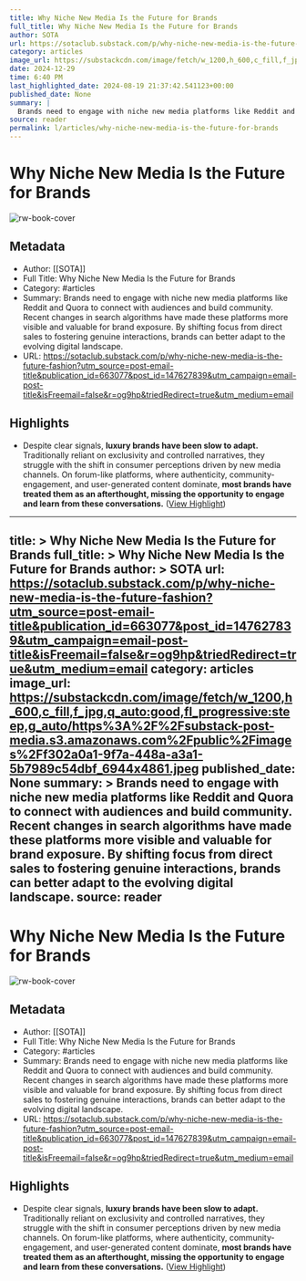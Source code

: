 ```yaml
---
title: Why Niche New Media Is the Future for Brands
full_title: Why Niche New Media Is the Future for Brands
author: SOTA
url: https://sotaclub.substack.com/p/why-niche-new-media-is-the-future-fashion?utm_source=post-email-title&publication_id=663077&post_id=147627839&utm_campaign=email-post-title&isFreemail=false&r=og9hp&triedRedirect=true&utm_medium=email
category: articles
image_url: https://substackcdn.com/image/fetch/w_1200,h_600,c_fill,f_jpg,q_auto:good,fl_progressive:steep,g_auto/https%3A%2F%2Fsubstack-post-media.s3.amazonaws.com%2Fpublic%2Fimages%2Ff302a0a1-9f7a-448a-a3a1-5b7989c54dbf_6944x4861.jpeg
date: 2024-12-29
time: 6:40 PM
last_highlighted_date: 2024-08-19 21:37:42.541123+00:00
published_date: None
summary: |
  Brands need to engage with niche new media platforms like Reddit and Quora to connect with audiences and build community. Recent changes in search algorithms have made these platforms more visible and valuable for brand exposure. By shifting focus from direct sales to fostering genuine interactions, brands can better adapt to the evolving digital landscape.
source: reader
permalink: l/articles/why-niche-new-media-is-the-future-for-brands
---
```

# Why Niche New Media Is the Future for Brands

![rw-book-cover](https://substackcdn.com/image/fetch/w_1200,h_600,c_fill,f_jpg,q_auto:good,fl_progressive:steep,g_auto/https%3A%2F%2Fsubstack-post-media.s3.amazonaws.com%2Fpublic%2Fimages%2Ff302a0a1-9f7a-448a-a3a1-5b7989c54dbf_6944x4861.jpeg)

## Metadata
- Author: [[SOTA]]
- Full Title: Why Niche New Media Is the Future for Brands
- Category: #articles
- Summary: Brands need to engage with niche new media platforms like Reddit and Quora to connect with audiences and build community. Recent changes in search algorithms have made these platforms more visible and valuable for brand exposure. By shifting focus from direct sales to fostering genuine interactions, brands can better adapt to the evolving digital landscape.
- URL: https://sotaclub.substack.com/p/why-niche-new-media-is-the-future-fashion?utm_source=post-email-title&publication_id=663077&post_id=147627839&utm_campaign=email-post-title&isFreemail=false&r=og9hp&triedRedirect=true&utm_medium=email

## Highlights
- Despite clear signals, **luxury brands have been slow to adapt.** Traditionally reliant on exclusivity and controlled narratives, they struggle with the shift in consumer perceptions driven by new media channels. On forum-like platforms, where authenticity, community-engagement, and user-generated content dominate, **most brands have treated them as an afterthought, missing the opportunity to engage and learn from these conversations.** ([View Highlight](https://read.readwise.io/read/01j5p9638yy18r5yqd8k3bvdv2))


---
title: >
  Why Niche New Media Is the Future for Brands
full_title: >
  Why Niche New Media Is the Future for Brands
author: >
  SOTA
url: https://sotaclub.substack.com/p/why-niche-new-media-is-the-future-fashion?utm_source=post-email-title&publication_id=663077&post_id=147627839&utm_campaign=email-post-title&isFreemail=false&r=og9hp&triedRedirect=true&utm_medium=email
category: articles
image_url: https://substackcdn.com/image/fetch/w_1200,h_600,c_fill,f_jpg,q_auto:good,fl_progressive:steep,g_auto/https%3A%2F%2Fsubstack-post-media.s3.amazonaws.com%2Fpublic%2Fimages%2Ff302a0a1-9f7a-448a-a3a1-5b7989c54dbf_6944x4861.jpeg
published_date: None
summary: >
  Brands need to engage with niche new media platforms like Reddit and Quora to connect with audiences and build community. Recent changes in search algorithms have made these platforms more visible and valuable for brand exposure. By shifting focus from direct sales to fostering genuine interactions, brands can better adapt to the evolving digital landscape.
source: reader
---
# Why Niche New Media Is the Future for Brands

![rw-book-cover](https://substackcdn.com/image/fetch/w_1200,h_600,c_fill,f_jpg,q_auto:good,fl_progressive:steep,g_auto/https%3A%2F%2Fsubstack-post-media.s3.amazonaws.com%2Fpublic%2Fimages%2Ff302a0a1-9f7a-448a-a3a1-5b7989c54dbf_6944x4861.jpeg)

## Metadata
- Author: [[SOTA]]
- Full Title: Why Niche New Media Is the Future for Brands
- Category: #articles
- Summary: Brands need to engage with niche new media platforms like Reddit and Quora to connect with audiences and build community. Recent changes in search algorithms have made these platforms more visible and valuable for brand exposure. By shifting focus from direct sales to fostering genuine interactions, brands can better adapt to the evolving digital landscape.
- URL: https://sotaclub.substack.com/p/why-niche-new-media-is-the-future-fashion?utm_source=post-email-title&publication_id=663077&post_id=147627839&utm_campaign=email-post-title&isFreemail=false&r=og9hp&triedRedirect=true&utm_medium=email

## Highlights
- Despite clear signals, **luxury brands have been slow to adapt.** Traditionally reliant on exclusivity and controlled narratives, they struggle with the shift in consumer perceptions driven by new media channels. On forum-like platforms, where authenticity, community-engagement, and user-generated content dominate, **most brands have treated them as an afterthought, missing the opportunity to engage and learn from these conversations.** ([View Highlight](https://read.readwise.io/read/01j5p9638yy18r5yqd8k3bvdv2))


